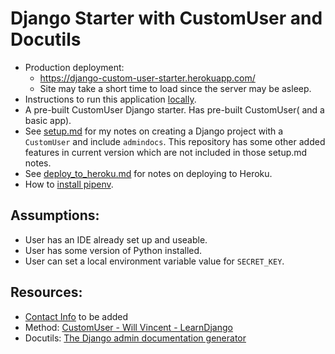 # Django Starter with CustomUser and Docutils

*  Production deployment:  
    * https://django-custom-user-starter.herokuapp.com/  
    * Site may take a short time to load since the server may be asleep.  
* Instructions to run this application [locally](notes/run_django_application_locally.md).
* A pre-built CustomUser Django starter. Has pre-built CustomUser( and a basic app).
* See [setup.md](notes/setup.md) for my notes on creating a Django project with a `CustomUser` and include `admindocs`. This repository has some other added features in current version which are not included in those setup.md notes.
* See [deploy_to_heroku.md](notes/deploy_to_heroku.md) for notes on deploying to Heroku.
* How to [install pipenv](notes/install_pipenv.md).


## Assumptions:
* User has an IDE already set up and useable.
* User has some version of Python installed.
* User can set a local environment variable value for `SECRET_KEY`.

## Resources:
* [Contact Info]() to be added
* Method: [CustomUser - Will Vincent - LearnDjango](https://learndjango.com/tutorials/django-custom-user-model)
* Docutils: [The Django admin documentation generator](https://docs.djangoproject.com/en/4.0/ref/contrib/admin/admindocs/)
